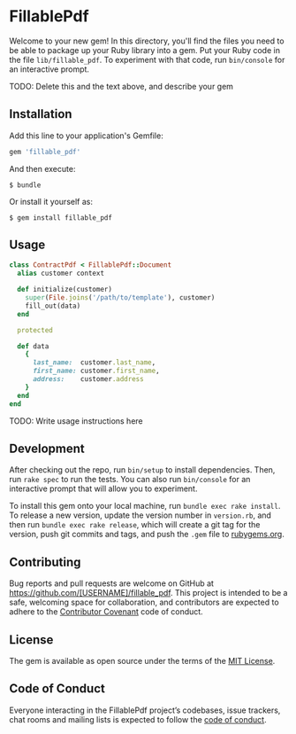 # FillablePdf

Welcome to your new gem! In this directory, you'll find the files you need to be able to package up your Ruby library into a gem. Put your Ruby code in the file `lib/fillable_pdf`. To experiment with that code, run `bin/console` for an interactive prompt.

TODO: Delete this and the text above, and describe your gem

## Installation

Add this line to your application's Gemfile:

```ruby
gem 'fillable_pdf'
```

And then execute:

    $ bundle

Or install it yourself as:

    $ gem install fillable_pdf

## Usage

```ruby
class ContractPdf < FillablePdf::Document
  alias customer context

  def initialize(customer)
    super(File.joins('/path/to/template'), customer)
    fill_out(data)
  end

  protected

  def data
    {
      last_name:  customer.last_name,
      first_name: customer.first_name,
      address:    customer.address
    }
  end
end
```

TODO: Write usage instructions here

## Development

After checking out the repo, run `bin/setup` to install dependencies. Then, run `rake spec` to run the tests. You can also run `bin/console` for an interactive prompt that will allow you to experiment.

To install this gem onto your local machine, run `bundle exec rake install`. To release a new version, update the version number in `version.rb`, and then run `bundle exec rake release`, which will create a git tag for the version, push git commits and tags, and push the `.gem` file to [rubygems.org](https://rubygems.org).

## Contributing

Bug reports and pull requests are welcome on GitHub at https://github.com/[USERNAME]/fillable_pdf. This project is intended to be a safe, welcoming space for collaboration, and contributors are expected to adhere to the [Contributor Covenant](http://contributor-covenant.org) code of conduct.

## License

The gem is available as open source under the terms of the [MIT License](https://opensource.org/licenses/MIT).

## Code of Conduct

Everyone interacting in the FillablePdf project’s codebases, issue trackers, chat rooms and mailing lists is expected to follow the [code of conduct](https://github.com/[USERNAME]/fillable_pdf/blob/master/CODE_OF_CONDUCT.md).
